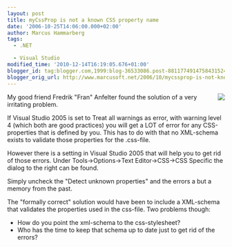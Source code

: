 ```yaml
---
layout: post
title: myCssProp is not a known CSS property name
date: '2006-10-25T14:06:00.000+02:00'
author: Marcus Hammarberg
tags:
  - .NET

  - Visual Studio
modified_time: '2010-12-14T16:19:05.676+01:00'
blogger_id: tag:blogger.com,1999:blog-36533086.post-8811774914758431524
blogger_orig_url: http://www.marcusoft.net/2006/10/mycssprop-is-not-known-css-property.html
---
```



[<img
src="http://photos1.blogger.com/blogger2/4958/4459/320/csserror.0.jpg"
style="FLOAT: right; MARGIN: 0px 0px 10px 10px; CURSOR: hand"
data-border="0" />](http://photos1.blogger.com/blogger2/4958/4459/1600/csserror.1.jpg)
My good friend Fredrik "Fran" Anfelter found the solution of a very
irritating problem.

If Visual Studio 2005 is set to Treat all warnings as error, with
warning level 4 (which both are good practices) you will get a LOT of
error for any CSS-properties that is defined by you. This has to do with
that no XML-schema exists to validate those properties for the
.css-file.

However there is a setting in Visual Studio 2005 that will help you to
get rid of those errors. Under Tools-\>Options-\>Text Editor-\>CSS-\>CSS
Specific the dialog to the right can be found.

Simply uncheck the "Detect unknown properties" and the errors a but a
memory from the past.

The "formally correct" solution would have been to include a XML-schema
that validates the properties used in the css-file. Two problems though:

- How do you point the xml-schema to the css-stylesheet?
- Who has the time to keep that schema up to date just to get rid of
    the errors?
